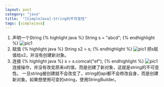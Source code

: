 ```yaml
---
layout: post
category: "java"
title:  "[SimpleJava]-String的不可变性"
tags: [simplejava]
---
```

1. 声明一个String
{% highlight java %}
String s = "abcd";
{% endhighlight %}
![pic1](http://www.programcreek.com/wp-content/uploads/2009/02/String-Immutability-1.jpeg)
2. 赋值
{% highlight java %}
String s2 = s;
{% endhighlight %}
![pic1](http://www.programcreek.com/wp-content/uploads/2009/02/String-Immutability-2.jpeg) 
把s赋值给s2，并没有创建新对象。
3. 连接
{% highlight java %}
s = s.comcat("ef");
{% endhighlight %}
![pic1](http://www.programcreek.com/wp-content/uploads/2009/02/string-immutability-650x279.jpeg) 
连接操作，并没有改变原来s的值，而是创建了新对象，这就是string的不可变性。
一旦string被创建就不会改变了，string的api都不会修改自身，而是创建新对象。如果想使用可变的string，使用StringBuilder。